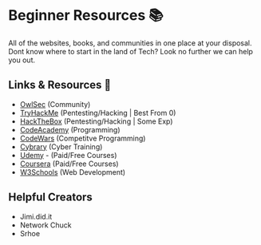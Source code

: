 
# Beginner Resources 📚

All of the websites, books, and communities in one place at your disposal. Dont know where to start in the land of Tech? Look no further we can help you out.


## Links & Resources 🔗

- [OwlSec](https://www.owlsec.io/join) (Community)
- [TryHackMe](https://www.tryhackme.com/) (Pentesting/Hacking | Best From 0)
- [HackTheBox](https://www.hackthebox.com) (Pentesting/Hacking | Some Exp)
- [CodeAcademy](https://www.codeacademy.com) (Programming)
- [CodeWars](https://www.codewars.com) (Competitve Programming)
- [Cybrary](https://www.cybrary.it/) (Cyber Training)
- [Udemy](https://www.udemy.com/) - (Paid/Free Courses)
- [Coursera](https://www.coursera.org/) (Paid/Free Courses)
- [W3Schools](https://www.w3schools.com/) (Web Development)
## Helpful Creators
- Jimi.did.it
- Network Chuck
- Srhoe